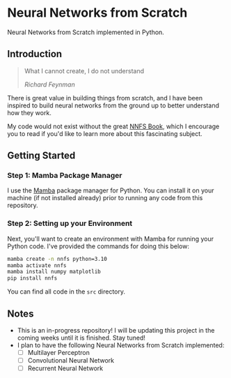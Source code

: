 # Neural Networks from Scratch

Neural Networks from Scratch implemented in Python.

## Introduction

> What I cannot create, I do not understand
> 
> _Richard Feynman_

There is great value in building things from scratch, and I have been inspired to build neural networks from the ground up to better understand how they work. 

My code would not exist without the great [NNFS Book](https://nnfs.io/), which I encourage you to read if you'd like to learn more about this fascinating subject.

## Getting Started

### Step 1: Mamba Package Manager

I use the [Mamba](https://mamba.readthedocs.io/en/latest/index.html) package manager for Python. You can install it on your machine (if not installed already) prior to running any code from this repository.

### Step 2: Setting up your Environment

Next, you'll want to create an environment with Mamba for running your Python code. I've provided the commands for doing this below:

```bash
mamba create -n nnfs python=3.10
mamba activate nnfs
mamba install numpy matplotlib
pip install nnfs
```

You can find all code in the `src` directory.

## Notes

- This is an in-progress repository! I will be updating this project in the coming weeks until it is finished. Stay tuned!
- I plan to have the following Neural Networks from Scratch implemented:
  - [ ] Multilayer Perceptron
  - [ ] Convolutional Neural Network
  - [ ] Recurrent Neural Network

